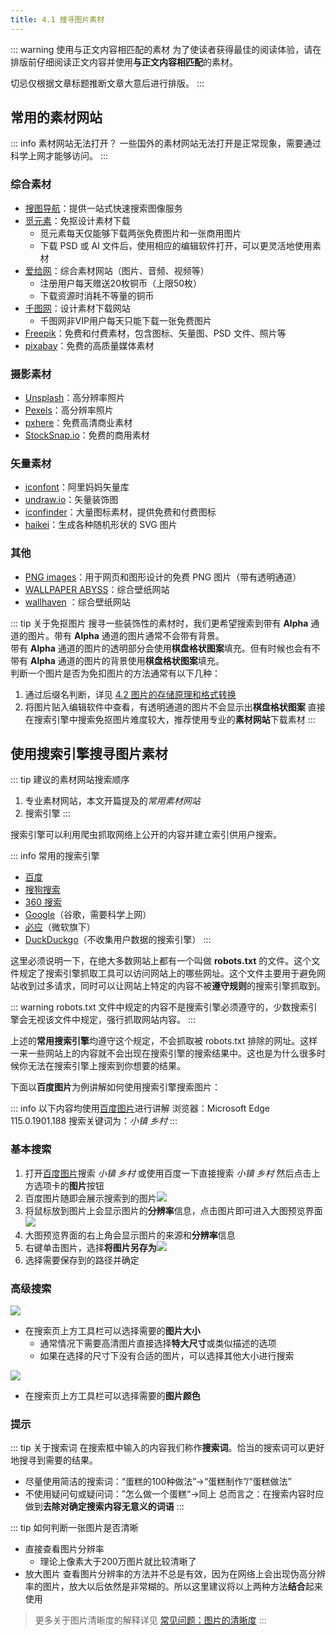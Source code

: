```yaml
---
title: 4.1 搜寻图片素材
---
```


::: warning 使用与正文内容相匹配的素材
为了使读者获得最佳的阅读体验，请在排版前仔细阅读正文内容并使用**与正文内容相匹配**的素材。

切忌仅根据文章标题推断文章大意后进行排版。
:::

## 常用的素材网站

::: info 素材网站无法打开？
一些国外的素材网站无法打开是正常现象，需要通过科学上网才能够访问。
:::

### 综合素材
- [搜图导航](https://www.91sotu.com/)：提供一站式快速搜索图像服务
- [觅元素](https://www.51yuansu.com/)：免抠设计素材下载
  - 觅元素每天仅能够下载两张免费图片和一张商用图片
  - 下载 PSD 或 AI 文件后，使用相应的编辑软件打开，可以更灵活地使用素材
- [爱给网](https://www.aigei.com/)：综合素材网站（图片、音频、视频等）
  - 注册用户每天赠送20枚铜币（上限50枚）
  - 下载资源时消耗不等量的铜币
- [千图网](https://www.58pic.com/)：设计素材下载网站
  - 千图网非VIP用户每天只能下载一张免费图片
- [Freepik](https://www.freepik.com/)：免费和付费素材，包含图标、矢量图、PSD 文件、照片等
- [pixabay](https://pixabay.com/)：免费的高质量媒体素材

### 摄影素材
- [Unsplash](https://unsplash.com/)：高分辨率照片
- [Pexels](https://www.pexels.com/)：高分辨率照片
- [pxhere](https://pxhere.com/)：免费高清商业素材
- [StockSnap.io](https://stocksnap.io/)：免费的商用素材

### 矢量素材
- [iconfont](https://www.iconfont.cn/)：阿里妈妈矢量库
- [undraw.io](https://undraw.co/illustrations/)：矢量装饰图
- [iconfinder](https://www.iconfinder.com/)：大量图标素材，提供免费和付费图标
- [haikei](https://app.haikei.app/)：生成各种随机形状的 SVG 图片

### 其他
- [PNG images](https://pngimg.com/)：用于网页和图形设计的免费 PNG 图片（带有透明通道）
- [WALLPAPER ABYSS](https://wall.alphacoders.com/)：综合壁纸网站
- [wallhaven](https://wallhaven.cc/) <badge text="国内不可用" type="warning"/>：综合壁纸网站

::: tip 关于免抠图片
搜寻一些装饰性的素材时，我们更希望搜索到带有 **Alpha** 通道的图片。带有 **Alpha** 通道的图片通常不会带有背景。  
带有 **Alpha** 通道的图片的透明部分会使用**棋盘格状图案**填充。但有时候也会有不带有 **Alpha** 通道的图片的背景使用**棋盘格状图案**填充。  
判断一个图片是否为免扣图片的方法通常有以下几种：
1. 通过后缀名判断，详见 [4.2 图片的存储原理和格式转换](4.2.md#图片格式)
2. 将图片贴入编辑软件中查看，有透明通道的图片不会显示出**棋盘格状图案**
直接在搜索引擎中搜索免抠图片难度较大，推荐使用专业的**素材网站**下载素材
:::

## 使用搜索引擎搜寻图片素材

::: tip 建议的素材网站搜索顺序
1. 专业素材网站，本文开篇提及的*常用素材网站*
2. 搜索引擎
:::

搜索引擎可以利用爬虫抓取网络上公开的内容并建立索引供用户搜索。

::: info 常用的搜索引擎
- [百度](https://www.baidu.com/)
- [搜狗搜索](https://www.sogou.com/)
- [360 搜索](https://www.so.com/)
- [Google](https://www.google.com/)（谷歌，需要科学上网）
- [必应](https://cn.bing.com/)（微软旗下）
- [DuckDuckgo](https://duckduckgo.com/)（不收集用户数据的搜索引擎）
:::

这里必须说明一下，在绝大多数网站上都有一个叫做 **robots.txt** 的文件。这个文件规定了搜索引擎抓取工具可以访问网站上的哪些网址。这个文件主要用于避免网站收到过多请求，同时可以让网站上特定的内容不被**遵守规则**的搜索引擎抓取到。

::: warning
robots.txt 文件中规定的内容不是搜索引擎必须遵守的，少数搜索引擎会无视该文件中规定，强行抓取网站内容。
:::

上述的**常用搜索引擎**均遵守这个规定，不会抓取被 robots.txt 排除的网址。这样一来一些网站上的内容就不会出现在搜索引擎的搜索结果中。这也是为什么很多时候你无法在搜索引擎上搜索到你想要的结果。

下面以**百度图片**为例讲解如何使用搜索引擎搜索图片：

::: info
以下内容均使用[百度图片](https://image.baidu.com/)进行讲解
浏览器：Microsoft Edge 115.0.1901.188
搜索关键词为：*小镇* *乡村*
:::

### 基本搜索

1. 打开[百度图片](https://image.baidu.com/)搜索 *小镇* *乡村* 或使用百度一下直接搜索 *小镇* *乡村* 然后点击上方选项卡的**图片**按钮
2. 百度图片随即会展示搜索到的图片![](../assets/image/Pastedimage20230807212200.jpg)
3. 将鼠标放到图片上会显示图片的**分辨率**信息，点击图片即可进入大图预览界面![](../assets/image/Pastedimage20230807212359.jpg)
4. 大图预览界面的右上角会显示图片的来源和**分辨率**信息
5. 右键单击图片，选择**将图片另存为**![](../assets/image/Pastedimage20230807212546.jpg)
6. 选择需要保存到的路径并确定

### 高级搜索

![](../assets/image/Pastedimage20230807221306.jpg)

- 在搜索页上方工具栏可以选择需要的**图片大小**
	- 通常情况下需要高清图片直接选择**特大尺寸**或类似描述的选项
	- 如果在选择的尺寸下没有合适的图片，可以选择其他大小进行搜索

![](../assets/image/Pastedimage20230807221701.jpg)

- 在搜索页上方工具栏可以选择需要的**图片颜色**

### 提示

::: tip 关于搜索词
在搜索框中输入的内容我们称作**搜索词**。恰当的搜索词可以更好地搜寻到需要的结果。
- 尽量使用简洁的搜索词：“蛋糕的100种做法”->“蛋糕制作”/“蛋糕做法”
- 不使用疑问句或疑问词：”怎么做一个蛋糕“->同上
总而言之：在搜索内容时应做到**去除对确定搜索内容无意义的词语**
:::

::: tip 如何判断一张图片是否清晰
- 直接查看图片分辨率
	- 理论上像素大于200万图片就比较清晰了
- 放大图片
查看图片分辨率的方法并不总是有效，因为在网络上会出现伪高分辨率的图片，放大以后依然是非常糊的。所以这里建议将以上两种方法**结合**起来使用
> 更多关于图片清晰度的解释详见 [常见问题：图片的清晰度](../Appendix/question.md#图片的清晰度)
:::
